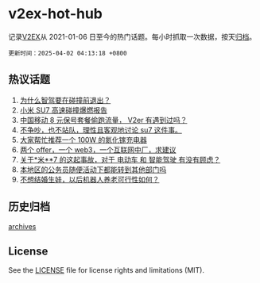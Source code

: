 # v2ex-hot-hub

 记录[V2EX](https://www.v2ex.com/)从 2021-01-06 日至今的热门话题。每小时抓取一次数据，按天[归档](archives)。

`更新时间：2025-04-02 04:13:18 +0800`

## 热议话题

1. [为什么智驾要在碰撞前退出？](https://www.v2ex.com/t/1122560)
1. [小米 SU7 高速碰撞爆燃报告](https://www.v2ex.com/t/1122569)
1. [中国移动 8 元保号套餐偷跑流量， V2er 有遇到过吗？](https://www.v2ex.com/t/1122548)
1. [不争吵，也不站队，理性且客观地讨论 su7 这件事。](https://www.v2ex.com/t/1122622)
1. [大家帮忙推荐一个 100W 的氮化镓充电器](https://www.v2ex.com/t/1122457)
1. [两个 offer，一个 web3，一个互联网中厂，求建议](https://www.v2ex.com/t/1122446)
1. [关于*米**7 的这起事故，对于 电动车 和 智能驾驶 有没有顾虑？](https://www.v2ex.com/t/1122583)
1. [本地区的公务员随便活动下都能转到其他部门吗](https://www.v2ex.com/t/1122450)
1. [不想结婚生娃，以后机器人养老可行性如何？](https://www.v2ex.com/t/1122452)

## 历史归档

[archives](archives)

## License

See the [LICENSE](LICENSE) file for license rights and limitations (MIT).
